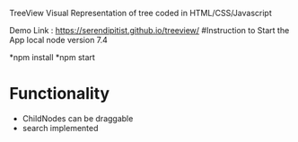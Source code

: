 TreeView
Visual Representation of tree coded in HTML/CSS/Javascript

Demo Link : https://serendipitist.github.io/treeview/
#Instruction to Start the App local node version 7.4

*npm install
*npm start



# Functionality
* ChildNodes can be draggable
* search implemented